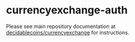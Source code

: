 currencyexchange-auth
=========

Please see main repository documentation at [decidablecoins/currencyexchange](http://www.github.com/decidablecoins/currencyexchange) for instructions.
